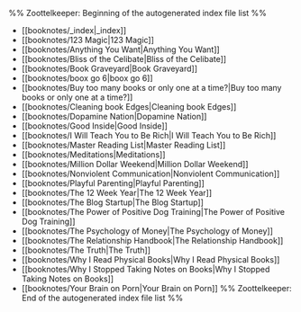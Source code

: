 %% Zoottelkeeper: Beginning of the autogenerated index file list  %%
-  [[booknotes/_index|_index]]
-  [[booknotes/123 Magic|123 Magic]]
-  [[booknotes/Anything You Want|Anything You Want]]
-  [[booknotes/Bliss of the Celibate|Bliss of the Celibate]]
-  [[booknotes/Book Graveyard|Book Graveyard]]
-  [[booknotes/boox go 6|boox go 6]]
-  [[booknotes/Buy too many books or only one at a time?|Buy too many books or only one at a time?]]
-  [[booknotes/Cleaning book Edges|Cleaning book Edges]]
-  [[booknotes/Dopamine Nation|Dopamine Nation]]
-  [[booknotes/Good Inside|Good Inside]]
-  [[booknotes/I Will Teach You to Be Rich|I Will Teach You to Be Rich]]
-  [[booknotes/Master Reading List|Master Reading List]]
-  [[booknotes/Meditations|Meditations]]
-  [[booknotes/Million Dollar Weekend|Million Dollar Weekend]]
-  [[booknotes/Nonviolent Communication|Nonviolent Communication]]
-  [[booknotes/Playful Parenting|Playful Parenting]]
-  [[booknotes/The 12 Week Year|The 12 Week Year]]
-  [[booknotes/The Blog Startup|The Blog Startup]]
-  [[booknotes/The Power of Positive Dog Training|The Power of Positive Dog Training]]
-  [[booknotes/The Psychology of Money|The Psychology of Money]]
-  [[booknotes/The Relationship Handbook|The Relationship Handbook]]
-  [[booknotes/The Truth|The Truth]]
-  [[booknotes/Why I Read Physical Books|Why I Read Physical Books]]
-  [[booknotes/Why I Stopped Taking Notes on Books|Why I Stopped Taking Notes on Books]]
-  [[booknotes/Your Brain on Porn|Your Brain on Porn]]
%% Zoottelkeeper: End of the autogenerated index file list  %%
